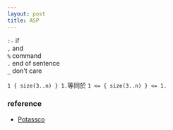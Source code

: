 ```yaml
---
layout: post
title: ASP
---
```

`:-`  if  
`,`   and  
`%`   command  
`.`   end of sentence  
`_`   don't care  
<!--more-->

`1 { size(3..n) } 1.`等同於 `1 <= { size(3..n) } <= 1.`





### reference
* [Potassco](https://potassco.org/)
